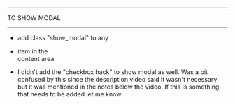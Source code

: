 ______________
TO SHOW MODAL
______________

- add class "show_modal" to any <li> item in the <main> content area

- I didn't add the "checkbox hack" to show modal as well. Was a bit confused
  by this since the description video said it wasn't necessary but it was
  mentioned in the notes below the video. If this is something that needs to be
  added let me know.
